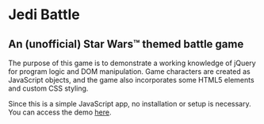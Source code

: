 # Jedi Battle
## An (unofficial) Star Wars™ themed battle game

The purpose of this game is to demonstrate a working knowledge of jQuery for program logic and DOM manipulation.  Game characters are created as JavaScript objects, and the game also incorporates some HTML5 elements and custom CSS styling.

Since this is a simple JavaScript app, no installation or setup is necessary.  You can access the demo <a href="https://notthedba.github.io/week-4-game/">here</a>.